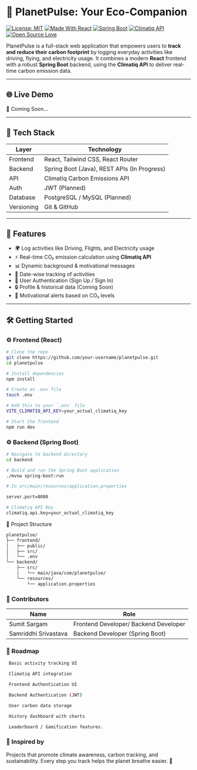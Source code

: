 # 🌿 PlanetPulse: Your Eco-Companion

[![License: MIT](https://img.shields.io/badge/License-MIT-green.svg)](https://opensource.org/licenses/MIT)
[![Made With React](https://img.shields.io/badge/Made%20With-React-blue)](https://reactjs.org/)
[![Spring Boot](https://img.shields.io/badge/Backend-SpringBoot-brightgreen)](https://spring.io/projects/spring-boot)
[![Climatiq API](https://img.shields.io/badge/API-Climatiq-lightgrey)](https://www.climatiq.io/)
[![Open Source Love](https://img.shields.io/badge/Open%20Source-%E2%9D%A4-red)](https://github.com/sumitsargam1510/planetpulse)

PlanetPulse is a full-stack web application that empowers users to **track and reduce their carbon footprint** by logging everyday activities like driving, flying, and electricity usage. It combines a modern **React** frontend with a robust **Spring Boot** backend, using the **Climatiq API** to deliver real-time carbon emission data.

---

## 🌐 Live Demo

🚧 Coming Soon...

---

## 🧩 Tech Stack

| Layer       | Technology                          |
|-------------|--------------------------------------|
| Frontend    | React, Tailwind CSS, React Router    |
| Backend     | Spring Boot (Java), REST APIs (In Progress)       |
| API         | Climatiq Carbon Emissions API        |
| Auth        | JWT (Planned)                        |
| Database    | PostgreSQL / MySQL (Planned)         |
| Versioning  | Git & GitHub                         |

---

## 🚀 Features

- 🌍 Log activities like Driving, Flights, and Electricity usage
- ⚡ Real-time CO₂ emission calculation using **Climatiq API**
- 📊 Dynamic background & motivational messages
- 📅 Date-wise tracking of activities
- 👤 User Authentication (Sign Up / Sign In)
- 🔒 Profile & historical data (Coming Soon)
- 🔔 Motivational alerts based on CO₂ levels

---

## 🛠️ Getting Started

### ⚙️ Frontend (React)

```bash
# Clone the repo
git clone https://github.com/your-username/planetpulse.git
cd planetpulse

# Install dependencies
npm install

# Create an .env file
touch .env

# Add this to your `.env` file
VITE_CLIMATIQ_API_KEY=your_actual_climatiq_key

# Start the frontend
npm run dev

```


### ⚙️ Backend (Spring Boot)
```bash
# Navigate to backend directory
cd backend

# Build and run the Spring Boot application
./mvnw spring-boot:run

# In src/main/resources/application.properties

server.port=8080

# Climatiq API Key
climatiq.api.key=your_actual_climatiq_key
```

📂 Project Structure
```bash
planetpulse/
├── frontend/
│   ├── public/
│   ├── src/
│   └── .env
└── backend/
    ├── src/
    │   └── main/java/com/planetpulse/
    └── resources/
        └── application.properties
```
### 🤝 Contributors
| Name         | Role                            |
| ------------ | ------------------------------- |
| Sumit Sargam | Frontend Developer/ Backend Developer            |
| Samriddhi Srivastava  | Backend Developer (Spring Boot) |


### 📌 Roadmap
```bash
 Basic activity tracking UI

 Climatiq API integration

 Frontend Authentication UI

 Backend Authentication (JWT)

 User carbon data storage

 History dashboard with charts

 Leaderboard / Gamification features.

```

### 🌱 Inspired by
Projects that promote climate awareness, carbon tracking, and sustainability.
Every step you track helps the planet breathe easier. 💚
